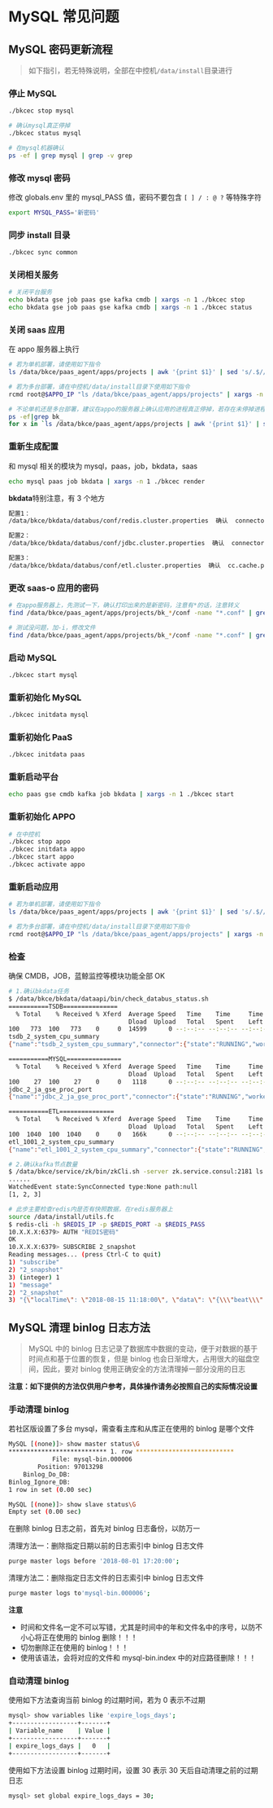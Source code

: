 # MySQL 常见问题

## MySQL 密码更新流程

> 如下指引，若无特殊说明，全部在中控机`/data/install`目录进行

### 停止 MySQL

```bash
./bkcec stop mysql

# 确认mysql真正停掉
./bkcec status mysql

# 在mysql机器确认
ps -ef | grep mysql | grep -v grep
```

### 修改 mysql 密码

修改 globals.env 里的 mysql_PASS 值，密码不要包含 `[ ] / : @ ?` 等特殊字符

```bash
export MYSQL_PASS='新密码'
```

### 同步 install 目录

```bash
./bkcec sync common
```

### 关闭相关服务

```bash
# 关闭平台服务
echo bkdata gse job paas gse kafka cmdb | xargs -n 1 ./bkcec stop
echo bkdata gse job paas gse kafka cmdb | xargs -n 1 ./bkcec status
```

### 关闭 saas 应用

在 appo 服务器上执行

```bash
# 若为单机部署，请使用如下指令
ls /data/bkce/paas_agent/apps/projects | awk '{print $1}' | sed 's/.$//' | xargs -n 1 ./bkcec stop saas-o

# 若为多台部署，请在中控机/data/install目录下使用如下指令
rcmd root@$APPO_IP "ls /data/bkce/paas_agent/apps/projects" | xargs -n 1 ./bkcec stop saas-o

# 不论单机还是多台部署，建议在appo的服务器上确认应用的进程真正停掉，若存在未停掉进程，可以采用强杀方法
ps -ef|grep bk_
for x in `ls /data/bkce/paas_agent/apps/projects | awk '{print $1}' | sed 's/.$//'` ; do ps -ef | grep $x | grep -v grep | awk '{print $2}' | xargs -n 1 kill -9 ; done
```

### 重新生成配置

和 mysql 相关的模块为 mysql，paas，job，bkdata，saas

```bash
echo mysql paas job bkdata | xargs -n 1 ./bkcec render
```

**bkdata**特别注意，有 3 个地方

```bash
配置1：
/data/bkce/bkdata/databus/conf/redis.cluster.properties  确认  connector.redis.auth=redis密码

配置2：
/data/bkce/bkdata/databus/conf/jdbc.cluster.properties  确认  connector.connection.password=mysql密码

配置3：
/data/bkce/bkdata/databus/conf/etl.cluster.properties  确认  cc.cache.passwd=mysql密码
```

### 更改 saas-o 应用的密码

```bash
# 在appo服务器上，先测试一下，确认打印出来的是新密码，注意有*的话，注意转义
find /data/bkce/paas_agent/apps/projects/bk_*/conf -name "*.conf" | grep "bk" | xargs grep "老密码" -l | xargs sed "s/老密码/新密码/g"

# 测试没问题，加-i，修改文件
find /data/bkce/paas_agent/apps/projects/bk_*/conf -name "*.conf" | grep "bk" | xargs grep "老密码" -l | xargs sed -i "s/老密码/新密码/g"
```

### 启动 MySQL

```bash
./bkcec start mysql
```

### 重新初始化 MySQL

```bash
./bkcec initdata mysql
```

### 重新初始化 PaaS

```bash
./bkcec initdata paas
```

### 重新启动平台

```bash
echo paas gse cmdb kafka job bkdata | xargs -n 1 ./bkcec start
```

### 重新初始化 APPO

```bash
# 在中控机
./bkcec stop appo
./bkcec initdata appo
./bkcec start appo
./bkcec activate appo
```

### 重新启动应用

```bash
# 若为单机部署，请使用如下指令
ls /data/bkce/paas_agent/apps/projects | awk '{print $1}' | sed 's/.$//' | xargs -n 1 ./bkcec start saas-o

# 若为多台部署，请在中控机/data/install目录下使用如下指令
rcmd root@$APPO_IP "ls /data/bkce/paas_agent/apps/projects" | xargs -n 1 ./bkcec start saas-o
```

### 检查

确保 CMDB，JOB，蓝鲸监控等模块功能全部 OK

```bash
# 1.确认bkdata任务
$ /data/bkce/bkdata/dataapi/bin/check_databus_status.sh
===========TSDB===============
  % Total    % Received % Xferd  Average Speed   Time    Time     Time  Current
                                 Dload  Upload   Total   Spent    Left  Speed
100   773  100   773    0     0  14599      0 --:--:-- --:--:-- --:--:-- 14865
tsdb_2_system_cpu_summary
{"name":"tsdb_2_system_cpu_summary","connector":{"state":"RUNNING","worker_id":"10.X.X.X:10054"},"tasks":[{"state":"RUNNING","id":0,"worker_id":"10.X.X.X:10054"}]}

===========MYSQL===============
  % Total    % Received % Xferd  Average Speed   Time    Time     Time  Current
                                 Dload  Upload   Total   Spent    Left  Speed
100    27  100    27    0     0   1118      0 --:--:-- --:--:-- --:--:--  1125
jdbc_2_ja_gse_proc_port
{"name":"jdbc_2_ja_gse_proc_port","connector":{"state":"RUNNING","worker_id":"10.X.X.X:10051"},"tasks":[{"state":"RUNNING","id":0,"worker_id":"10.X.X.X:10051"}]}

===========ETL===============
  % Total    % Received % Xferd  Average Speed   Time    Time     Time  Current
                                 Dload  Upload   Total   Spent    Left  Speed
100  1040  100  1040    0     0   166k      0 --:--:-- --:--:-- --:--:--  169k
etl_1001_2_system_cpu_summary
{"name":"etl_1001_2_system_cpu_summary","connector":{"state":"RUNNING","worker_id":"10.X.X.X:10052"},"tasks":[{"state":"RUNNING","id":0,"worker_id":"10.X.X.X:10052"}]}

# 2.确认kafka节点数量
$ /data/bkce/service/zk/bin/zkCli.sh -server zk.service.consul:2181 ls /common_kafka/brokers/ids
......
WatchedEvent state:SyncConnected type:None path:null
[1, 2, 3]

# 此步主要检查redis内是否有快照数据，在redis服务器上
source /data/install/utils.fc
$ redis-cli -h $REDIS_IP -p $REDIS_PORT -a $REDIS_PASS
10.X.X.X:6379> AUTH "REDIS密码"
OK
10.X.X.X:6379> SUBSCRIBE 2_snapshot
Reading messages... (press Ctrl-C to quit)
1) "subscribe"
2) "2_snapshot"
3) (integer) 1
1) "message"
2) "2_snapshot"
3) "{\"localTime\": \"2018-08-15 11:18:00\", \"data\": \"{\\\"beat\\\":{\\\"address\\\":
```

## MySQL 清理 binlog 日志方法

> MySQL 中的 binlog 日志记录了数据库中数据的变动，便于对数据的基于时间点和基于位置的恢复，但是 binlog 也会日渐增大，占用很大的磁盘空间，因此，要对 binlog 使用正确安全的方法清理掉一部分没用的日志

**注意：如下提供的方法仅供用户参考，具体操作请务必按照自己的实际情况设置**

### 手动清理 binlog

若社区版设置了多台 mysql，需查看主库和从库正在使用的 binlog 是哪个文件

```bash
MySQL [(none)]> show master status\G
*************************** 1. row ***************************
            File: mysql-bin.000006
        Position: 97013298
    Binlog_Do_DB:
Binlog_Ignore_DB:
1 row in set (0.00 sec)

MySQL [(none)]> show slave status\G
Empty set (0.00 sec)
```

在删除 binlog 日志之前，首先对 binlog 日志备份，以防万一

清理方法一：删除指定日期以前的日志索引中 binlog 日志文件

```bash
purge master logs before '2018-08-01 17:20:00';
```

清理方法二：删除指定日志文件的日志索引中 binlog 日志文件

```bash
purge master logs to'mysql-bin.000006';
```

**注意**

- 时间和文件名一定不可以写错，尤其是时间中的年和文件名中的序号，以防不小心将正在使用的 binlog 删除！！！
- 切勿删除正在使用的 binlog！！！
- 使用该语法，会将对应的文件和 mysql-bin.index 中的对应路径删除！！！

### 自动清理 binlog

使用如下方法查询当前 binlog 的过期时间，若为 0 表示不过期

```bash
mysql> show variables like 'expire_logs_days';
+------------------+-------+
| Variable_name    | Value |
+------------------+-------+
| expire_logs_days |   0   |
+------------------+-------+
```

使用如下方法设置 binlog 过期时间，设置 30 表示 30 天后自动清理之前的过期日志

```bash
mysql> set global expire_logs_days = 30;
```
